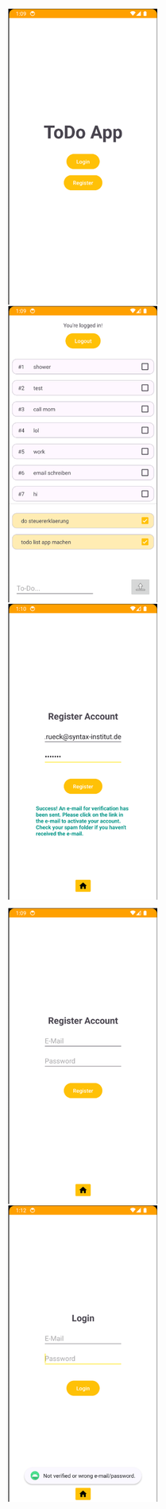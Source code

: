 <p float="left">
  <img src="/readme_pics/welcome.png" width="300" />
  <img src="/readme_pics/todolist.png" width="300" /> 
  <img src="/readme_pics/email.png" width="300" />
</p>

<p float="left">
  <img src="/readme_pics/register.png" width="300" /> 
  <img src="/readme_pics/loginerror.png" width="300" />
</p>
